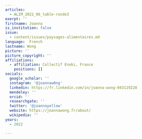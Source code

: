 ```yaml
---
articles:
  - ALIM_2022_06_table-ronde3
exerpt: ''
firstname: Joanna
is_institution: false
issue:
  - content/issues/paysages-alimentaires.md
language:  French
lastname: Wong
picture: ''
picture_copyright: ''
affiliations:
  - affiliation: Collectif Enoki, France
    positions: []
socials:
  google_scholar: ''
  instagram: '@joannaw0ng'
  linkedin: https://fr.linkedin.com/in/joanna-wong-043119228
  mendeley: ''
  orcid: ''
  researchgate: ''
  twitter: '@joannayellow'
  website: https://joannawong.fr/about/
  wikipedia: ''
years:
  - 2022

---
```

